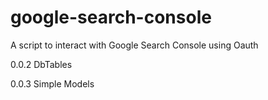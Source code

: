 # google-search-console
A script to interact with Google Search Console using Oauth

0.0.2
DbTables 

0.0.3
Simple Models